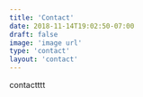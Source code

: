 ```yaml
---
title: 'Contact'
date: 2018-11-14T19:02:50-07:00
draft: false
image: 'image url'
type: 'contact'
layout: 'contact'
---
```


contactttt